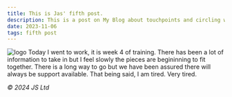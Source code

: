 ```yaml
---
title: This is Jas' fifth post.
description: This is a post on My Blog about touchpoints and circling wagons.
date: 2023-11-06
tags: fifth post
---
```

![logo](https://64.media.tumblr.com/7d469126c8edb397af188f801491d91e/84a05d0ce265f5f9-68/s640x960/36561abf034276cc1336756f3c9e7ed92e1fc8e3.pnj "a logo")
Today I went to work, it is week 4 of training. There has been a lot of information to take in but I feel slowly the pieces are begininning to fit together. There is a long way to go but we have been assured there will always be support available. That being said, I am tired. Very tired. 

  <footer>
    <p><em>&copy; 2024 JS Ltd</em></p>
  </footer>